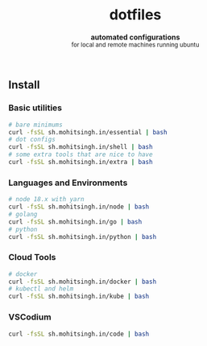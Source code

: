 <h1 align="center">dotfiles</h1>
<p align="center">
  <b>automated configurations</b><br/>
  <sub>for local and remote machines running ubuntu</sub>
</p>
<br />

## Install

### Basic utilities

```bash
# bare minimums
curl -fsSL sh.mohitsingh.in/essential | bash
# dot configs
curl -fsSL sh.mohitsingh.in/shell | bash
# some extra tools that are nice to have
curl -fsSL sh.mohitsingh.in/extra | bash
```

### Languages and Environments

```bash
# node 18.x with yarn
curl -fsSL sh.mohitsingh.in/node | bash
# golang
curl -fsSL sh.mohitsingh.in/go | bash
# python
curl -fsSL sh.mohitsingh.in/python | bash
```

### Cloud Tools

```bash
# docker
curl -fsSL sh.mohitsingh.in/docker | bash
# kubectl and helm
curl -fsSL sh.mohitsingh.in/kube | bash
```

### VSCodium

```bash
curl -fsSL sh.mohitsingh.in/code | bash
```
